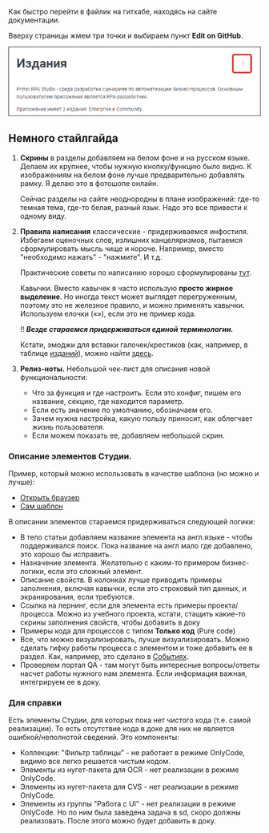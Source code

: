 Как быстро перейти в файлик на гитхабе, находясь на сайте документации.
  
   Вверху страницы жмем три точки и выбираем пункт **Edit on GitHub**. 
  
   ![](<.gitbook/assets/three-dots.png>)

## Немного стайлгайда

1. **Скрины** в разделы добавляем на белом фоне и на русском языке. Делаем их крупнее, чтобы нужную кнопку/функцию было видно. К изображениям на белом фоне лучше предварительно добавлять рамку. Я делаю это в фотошопе онлайн.
   
   Сейчас разделы на сайте неоднородны в плане изображений: где-то темная тема, где-то белая, разный язык. Надо это все привести к одному виду.
    
1. **Правила написания** классические - придерживаемся инфостиля. Избегаем оценочных слов, излишних канцеляризмов, пытаемся сформулировать мысль чище и короче. Например, вместо "необходимо нажать" - "нажмите". И т.д.

   Практические советы по написанию хорошо сформулированы [тут](https://www.figma.com/proto/EkKo5aCvpx4JzzzXv9cjl7/Editorial-policy?page-id=0%3A1&node-id=43563-12630&viewport=260%2C48%2C0.05&scaling=scale-down&hide-ui=1&starting-point-node-id=4551%3A10104).

   Кавычки. Вместо кавычек я часто использую **просто жирное выделение**. Но иногда текст может выглядет перегруженным, поэтому это не железное правило, и можно применять кавычки. Используем елочки («»), если это не пример кода. 

   :bangbang: ***Везде стараемся придерживаться единой терминологии.***

   Кстати, эмоджи для вставки галочек/крестиков (как, например, в таблице [изданий](https://docs.primo-rpa.ru/primo-rpa/primo-studio/editions)), можно найти [здесь](https://github.com/ikatyang/emoji-cheat-sheet/blob/master/README.md#other-object).

1. **Релиз-ноты.** Небольшой чек-лист для описания новой функциональности:
   * Что за функция и где настроить. Если это конфиг, пишем его название, секцию, где находится параметр.
   * Если есть значение по умолчанию, обозначаем его.
   * Зачем нужна настройка, какую пользу приносит, как облегчает жизнь пользователя.
   * Если можем показать ее, добавляем небольшой скрин.

### Описание элементов Студии. 

Пример, который можно использовать в качестве шаблона (но можно и лучше):
   * [Открыть браузер](https://docs.primo-rpa.ru/primo-rpa/g_elements/el_basic/els_browser/el_browser_open)
   * [Сам шаблон](https://github.com/PrimoRPA/Docs.Rus/blob/main/element-description-template.md)
  

   В описании элементов стараемся придерживаться следующей логики:
   * В тело статьи добавляем название элемента на англ.языке - чтобы поддерживался поиск. Пока название на англ мало где добавлено, это хорошо бы исправить.
   * Назначение элемента. Желательно с каким-то примером бизнес-логики, если это сложный элемент. 
   * Описание свойств. В колонках лучше приводить примеры заполнения, включая кавычки, если это строковый тип данных, и экранирования, если требуются.
   * Ссылка на лернинг, если для элемента есть примеры проекта/процесса. Можно из учебного проекта, кстати, стащить какие-то скрины заполнения свойств, чтобы добавить в доку
   * Примеры кода для процессов с типом **Только код** (Pure code)
   * Все, что можно визуализировать, лучше визуализировать. Можно сделать гифку работы процесса с элементом и тоже добавить ее в раздел. Как, например, это сделано в [Событиях](https://docs.primo-rpa.ru/primo-rpa/g_elements/el_basic/els_desktop/els_events/el_events#demonstraciya-raboty-raznykh-rezhimov).
   * Проверяем портал QA - там могут быть интересные вопросы/ответы насчет работы нужного нам элемента. Если информация важная, интегрируем ее в доку.
  


### Для справки 

Есть элементы Студии, для которых пока нет чистого кода (т.е. самой реализации). То есть отсутствие кода в доке для них не является ошибкой/неполнотой сведений. Это компоненты:
   * Коллекции: "Фильтр таблицы" - не работает в режиме OnlyCode, видимо все легко решается чистым кодом.
   * Элементы из нугет-пакета для OCR - нет реализации в режиме OnlyCode.
   * Элементы из нугет-пакета для CVS - нет реализации в режиме OnlyCode.
   * Элементы из группы "Работа с UI" - нет реализации в режиме OnlyCode. Но по ним была заведена задача в sd, скоро должны реализовать. После этого можно будет добавить в доку.
